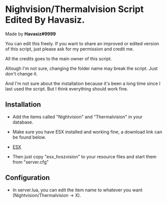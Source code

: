 # Nighvision/Thermalvision Script Edited By Havasiz. 

Made by **Havasiz#9999**

You can edit this freely. If you want to share an improved or edited version of this script, just please ask for my permission and credit me.

All the credits goes to the main owner of this script.

Altough I'm not sure, changing the folder name may break the script. Just don't change it.

And I'm not sure about the installation because it's been a long time since I last used the script. But I think everything should work fine.

## Installation

- Add the items called "Nightvision" and "Thermalvision" in your database.

- Make sure you have ESX installed and working fine, a download link can be found below.

- [ESX](https://github.com/ESX-Org/es_extended)

- Then just copy "esx_hvszvision" to your resource files and start them from "server.cfg"

## Configuration

- In server.lua, you can edit the item name to whatever you want (Nightvision/Thermalvision -> X).
